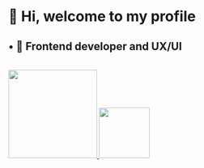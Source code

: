 <h1>👋 Hi, welcome to my profile</h1>
<h2>• 🎨 Frontend developer and UX/UI</h2>
<br>
<div>
  <a href="https://github.com/yIranBR">
  <img height="175em" src="https://github-readme-stats.vercel.app/api?username=yIranBR&show_icons=true&theme=tokyonight&include_all_commits=true&count_private=true"/>
  <img height="100em" src="https://github-readme-stats.vercel.app/api/top-langs/?username=yIranBR&layout=compact&langs_count=7&theme=tokyonight"/>
</div>
<br>
<!--
<div>
  <h3>• 🛠️ Currently i work with the following tools:</h3>
   <img align="center" src="https://img.shields.io/badge/React-20232A?style=for-the-badge&logo=react&logoColor=61DAFB">
   <img align="center" src="https://img.shields.io/badge/WordPress-006E93?style=for-the-badge&logo=wordpress&logoColor=white">
   <img align="center" src="https://img.shields.io/badge/TypeScript-007ACC?style=for-the-badge&logo=typescript&logoColor=white">
   <img align="center" src="https://img.shields.io/badge/JavaScript-323330?style=for-the-badge&logo=javascript&logoColor=F7DF1E">
   <img align="center" src="https://img.shields.io/badge/HTML5-E34F26?style=for-the-badge&logo=html5&logoColor=white">
   <img align="center" src="https://img.shields.io/badge/CSS3-1572B6?style=for-the-badge&logo=css3&logoColor=white">
   <img align="center" src="https://img.shields.io/badge/Bootstrap-563D7C?style=for-the-badge&logo=bootstrap&logoColor=white">
</div>
--!/>
<br>
<div>
  <h3>• 📷 Social medias</h3>
  <a href="https://www.linkedin.com/in/iran-cardoso/"><span><img align="center" src="https://img.shields.io/badge/linkedin-%230077B5.svg?style=for-the-badge&logo=linkedin&logoColor=white"></span></a>
  <a href="https://www.behance.net/irancardoso"><span><img align="center" src="https://img.shields.io/badge/Behance-1769ff?style=for-the-             badge&logo=behance&logoColor=white"></span></a>
</div>
